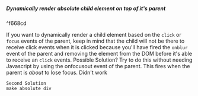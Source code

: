 ##### Dynamically render absolute child element on top of it's parent

^f668cd

If you want to dynamically render a child element based on the `click` or `focus` events of the parent, keep in mind that the child will not be there to receive click events when it is clicked because you'll have fired the `onblur` event of the parent and removing the element from the DOM before it's able to receive an `click` events.
	Possible Solution?
	Try to do this without needing Javascript  by using the onfocusout event of the parent. This fires when the parent is *about* to lose focus. Didn't work

	Second Solution
	make absolute div


